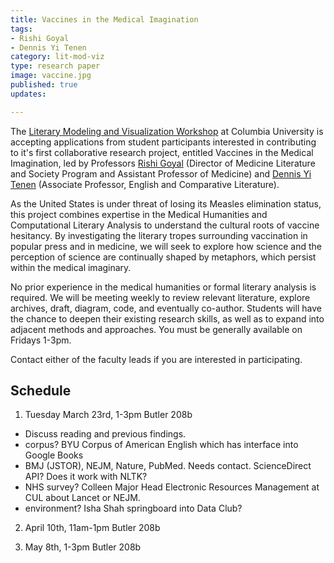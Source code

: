 ```yaml
---
title: Vaccines in the Medical Imagination
tags:
- Rishi Goyal
- Dennis Yi Tenen
category: lit-mod-viz
type: research paper
image: vaccine.jpg
published: true
updates:

---
```


The [Literary Modeling and Visualization Workshop][1] at Columbia University is accepting
applications from student participants interested in contributing to it's first collaborative
research project, entitled Vaccines in the Medical Imagination, led by Professors [Rishi
Goyal][2] (Director of Medicine Literature and Society Program and Assistant Professor of
Medicine) and [Dennis Yi Tenen][3] (Associate Professor, English and Comparative Literature).

As the United States is under threat of losing its Measles elimination status, this project
combines expertise in the Medical Humanities and Computational Literary Analysis to understand
the cultural roots of vaccine hesitancy. By investigating the literary tropes surrounding
vaccination in popular press and in medicine, we will seek to explore how science and the
perception of science are continually shaped by metaphors, which persist within the medical
imaginary.

No prior experience in the medical humanities or formal literary analysis is required. We will
be meeting weekly to review relevant literature, explore archives, draft, diagram, code, and
eventually co-author. Students will have the chance to deepen their existing research skills,
as well as to expand into adjacent methods and approaches. You must be generally available on
Fridays 1-3pm.

Contact either of the faculty leads if you are interested in participating.

## Schedule

1. Tuesday March 23rd, 1-3pm Butler 208b

- Discuss reading and previous findings.
- corpus? BYU Corpus of American English which has interface into Google Books
- BMJ (JSTOR), NEJM, Nature, PubMed. Needs contact. ScienceDirect API? Does it work with NLTK?
- NHS survey? Colleen Major Head Electronic Resources Management at CUL about Lancet or NEJM.
- environment? Isha Shah springboard into Data Club?

2. April 10th, 11am-1pm Butler 208b


3. May 8th, 1-3pm Butler 208b

[1]: https://xpmethod.plaintext.in/projects/literary-modeling.html
[2]: http://icls.columbia.edu/author/0000000039/
[3]: http://denten.plaintext.in/
